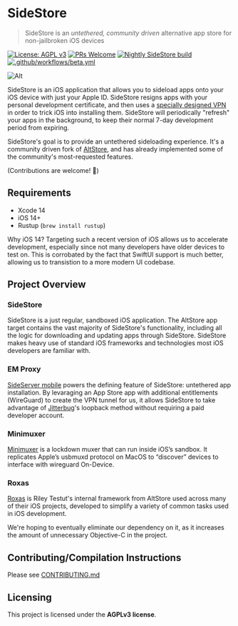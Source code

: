 # SideStore

> SideStore is an *untethered, community driven* alternative app store for non-jailbroken iOS devices

[![License: AGPL v3](https://img.shields.io/badge/License-AGPL%20v3-blue.svg)](https://www.gnu.org/licenses/agpl-3.0)
[![PRs Welcome](https://img.shields.io/badge/PRs-welcome-brightgreen.svg)](https://makeapullrequest.com)
[![Nightly SideStore build](https://github.com/SideStore/SideStore/actions/workflows/nightly.yml/badge.svg)](https://github.com/SideStore/SideStore/actions/workflows/nightly.yml)
[![.github/workflows/beta.yml](https://github.com/SideStore/SideStore/actions/workflows/beta.yml/badge.svg)](https://github.com/SideStore/SideStore/actions/workflows/beta.yml)

![Alt](https://repobeats.axiom.co/api/embed/3a329ce95955690b9a9366f8d5598626a847d96c.svg "Repobeats analytics image")

SideStore is an iOS application that allows you to sideload apps onto your iOS device with just your Apple ID. SideStore resigns apps with your personal development certificate, and then uses a [specially designed VPN](https://github.com/jkcoxson/Secret-Tunnel) in order to trick iOS into installing them. SideStore will periodically "refresh" your apps in the background, to keep their normal 7-day development period from expiring.

SideStore's goal is to provide an untethered sideloading experience. It's a community driven fork of [AltStore](https://github.com/rileytestut/AltStore), and has already implemented some of the community's most-requested features.

(Contributions are welcome! 🙂)

## Requirements
- Xcode 14
- iOS 14+
- Rustup (`brew install rustup`)

Why iOS 14? Targeting such a recent version of iOS allows us to accelerate development, especially since not many developers have older devices to test on. This is corrobated by the fact that SwiftUI support is much better, allowing us to transistion to a more modern UI codebase.
## Project Overview

### SideStore
SideStore is a just regular, sandboxed iOS application. The AltStore app target contains the vast majority of SideStore's functionality, including all the logic for downloading and updating apps through SideStore. SideStore makes heavy use of standard iOS frameworks and technologies most iOS developers are familiar with.

### EM Proxy
[SideServer mobile](https://github.com/jkcoxson/em_proxy) powers the defining feature of SideStore: untethered app installation. By levaraging an App Store app with additional entitlements (WireGuard) to create the VPN tunnel for us, it allows SideStore to take advantage of [Jitterbug](https://github.com/osy/Jitterbug)'s loopback method without requiring a paid developer account.

### Minimuxer
[Minimuxer](https://github.com/jkcoxson/minimuxer) is a lockdown muxer that can run inside iOS’s sandbox. It replicates Apple’s usbmuxd protocol on MacOS to “discover” devices to interface with wireguard On-Device.

### Roxas
[Roxas](https://github.com/rileytestut/roxas) is Riley Testut's internal framework from AltStore used across many of their iOS projects, developed to simplify a variety of common tasks used in iOS development.

We're hoping to eventually eliminate our dependency on it, as it increases the amount of unnecessary Objective-C in the project.

## Contributing/Compilation Instructions

Please see [CONTRIBUTING.md](./CONTRIBUTING.md)

## Licensing

This project is licensed under the **AGPLv3 license**.

